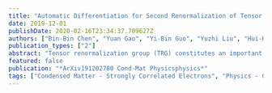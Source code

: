 ```yaml
---
title: "Automatic Differentiation for Second Renormalization of Tensor Networks"
date: 2019-12-01
publishDate: 2020-02-16T23:34:37.709627Z
authors: ["Bin-Bin Chen", "Yuan Gao", "Yi-Bin Guo", "Yuzhi Liu", "Hui-Hai Zhao", "Hai-Jun Liao", "Lei Wang", "Tao Xiang", "Wei Li", "Z. Y. Xie"]
publication_types: ["2"]
abstract: "Tensor renormalization group (TRG) constitutes an important methodology for accurate simulations of strongly correlated lattice models. Facilitated by the automatic differentiation technique widely used in deep learning, we propose a uniform framework of differentiable TRG ($partial$TRG) that can be applied to improve various TRG methods, in an automatic fashion. Essentially, $partial$TRG systematically extends the concept of second renormalization [PRL 103, 160601 (2009)] where the tensor environment is computed recursively in the backward iteration, in the sense that given the forward process of TRG, $partial$TRG automatically finds the gradient through backpropagation, with which one can deeply \"train\" the tensor networks. We benchmark $partial$TRG in solving the square-lattice Ising model, and demonstrate its power by simulating one- and two-dimensional quantum systems at finite temperature. The deep optimization as well as GPU acceleration renders $partial$TRG manybody simulations with high efficiency and accuracy."
featured: false
publication: "*ArXiv191202780 Cond-Mat Physicsphysics*"
tags: ["Condensed Matter - Strongly Correlated Electrons", "Physics - Computational Physics"]
---
```


